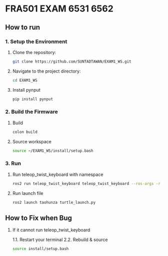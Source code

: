 # FRA501 EXAM 6531 6562

## How to run

### 1. Setup the Environment
1. Clone the repository:
    ```sh
    git clone https://github.com/SUNTADTAWAN/EXAM1_WS.git
    ```
2. Navigate to the project directory:
    ```sh
    cd EXAM1_WS
    ```
3. Install pynput
    ```sh
    pip install pynput
    ```
### 2. Build the Firmware
1. Build
    ```sh
    colon build
    ``` 
2. Source workspace
    ```sh
    source ~/EXAM1_WS/install/setup.bash 
    ```
### 3. Run
1. Run teleop_twist_keyboard with namespace 
    ```sh
    ros2 run teleop_twist_keyboard teleop_twist_keyboard --ros-args -r __ns:=/your_namespace
    ```

2. Run launch file
   ```sh
   ros2 launch taohunza turtle_launch.py
   ```



## How to Fix when Bug
1. If it cannot run teleop_twist_keyboard
   
    1.1. Restart your terminal
    2.2. Rebuild & source
    
    ```sh
    source install/setup.bash
    ```
